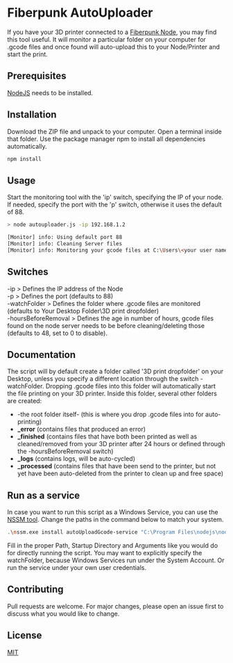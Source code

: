 # Fiberpunk AutoUploader

If you have your 3D printer connected to a [Fiberpunk Node](https://fiber-punk.com/), you may find this tool useful. It will monitor a particular folder on your computer for .gcode files and once found will auto-upload this to your Node/Printer and start the print.

## Prerequisites
[NodeJS](https://nodejs.org/en/download/) needs to be installed.

## Installation

Download the ZIP file and unpack to your computer. Open a terminal inside that folder. Use the package manager npm to install all dependencies automatically.

```bash
npm install
```

## Usage
Start the monitoring tool with the 'ip' switch, specifying the IP of your node. If needed, specify the port with the 'p' switch, otherwise it uses the default of 88.

```bash
> node autouploader.js -ip 192.168.1.2

[Monitor] info: Using default port 88
[Monitor] info: Cleaning Server files
[Monitor] info: Monitoring your gcode files at C:\Users\<your user name>\Your Desktop Folder\3D print dropfolder

```

## Switches

-ip > Defines the IP address of the Node\
-p > Defines the port (defaults to 88)\
-watchFolder > Defines the folder where .gcode files are monitored (defaults to Your Desktop Folder\3D print dropfolder)\
-hoursBeforeRemoval > Defines the age in number of hours, gcode files found on the node server needs to be before cleaning/deleting those (defaults to 48, set to 0 to disable).

## Documentation
The script will by default create a folder called '3D print dropfolder' on your Desktop, unless you specify a different location through the switch -watchFolder. Dropping .gcode files into this folder will automatically start the file printing on your 3D printer. Inside this folder, several other folders are created:
* -the root folder itself- (this is where you drop .gcode files into for auto-printing)
* **_error** (contains files that produced an error)
* **_finished** (contains files that have both been printed as well as cleaned/removed from your 3D printer after 24 hours or defined through the -hoursBeforeRemoval switch)
* **_logs** (contains logs, will be auto-cycled)
* **_processed** (contains files that have been send to the printer, but not yet have been auto-deleted from the printer to clean up and free space)

## Run as a service

In case you want to run this script as a Windows Service, you can use the [NSSM tool](http://nssm.cc/download/?page=download). Change the paths in the command below to match your system.

```bash
.\nssm.exe install autoUploadGcode-service "C:\Program Files\nodejs\node.exe" "C:\Your GIT Repo Folder\AutoGCodeUploader\autouploader.js -ip 192.168.1.2"
```
Fill in the proper Path, Startup Directory and Arguments like you would do for directly running the script. You may want to explicitly specify the watchFolder, because Windows Services run under the System Account. Or run the service under your own user credentials.


## Contributing

Pull requests are welcome. For major changes, please open an issue first
to discuss what you would like to change.

## License

[MIT](https://choosealicense.com/licenses/mit/)